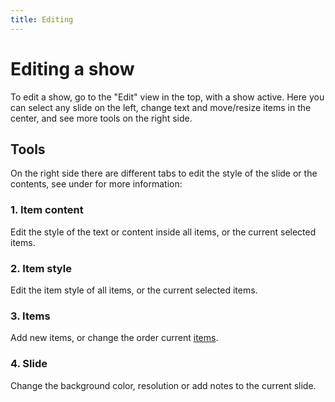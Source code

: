 ```yaml
---
title: Editing
---
```


# Editing a show

To edit a show, go to the "Edit" view in the top, with a show active. Here you can select any slide on the left, change text and move/resize items in the center, and see more tools on the right side.

## Tools

On the right side there are different tabs to edit the style of the slide or the contents, see under for more information:

### 1. Item content

Edit the style of the text or content inside all items, or the current selected items.

### 2. Item style

Edit the item style of all items, or the current selected items.

### 3. Items

Add new items, or change the order current [items](items).

### 4. Slide

Change the background color, resolution or add notes to the current slide.

